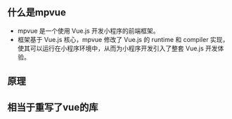## 什么是mpvue
+ mpvue 是一个使用 Vue.js 开发小程序的前端框架。
+ 框架基于 Vue.js 核心，mpvue 修改了 Vue.js 的 runtime 和 compiler 实现，使其可以运行在小程序环境中，从而为小程序开发引入了整套 Vue.js 开发体验。

## 原理

## 相当于重写了vue的库